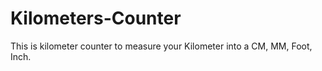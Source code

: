 # Kilometers-Counter
This is kilometer counter to measure your Kilometer into a CM, MM, Foot, Inch.
